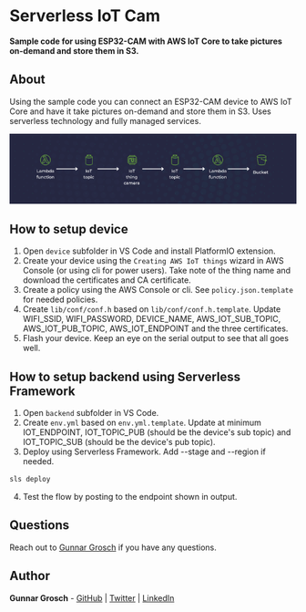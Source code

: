 # Serverless IoT Cam

**Sample code for using ESP32-CAM with AWS IoT Core to take pictures on-demand and store them in S3.**

## About

Using the sample code you can connect an ESP32-CAM device to AWS IoT Core and have it take pictures on-demand and store them in S3. Uses serverless technology and fully managed services.

 ![Serverless IoT Cam Architecture](serverless-iot-cam-architecture.png?raw=true "Serverless IoT Cam Architecture")

## How to setup device

1. Open `device` subfolder in VS Code and install PlatformIO extension.
2. Create your device using the `Creating AWS IoT things` wizard in AWS Console (or using cli for power users). Take note of the thing name and download the certificates and CA certificate.
3. Create a policy using the AWS Console or cli. See `policy.json.template` for needed policies.
4. Create `lib/conf/conf.h` based on `lib/conf/conf.h.template`. Update WIFI_SSID, WIFI_PASSWORD, DEVICE_NAME, AWS_IOT_SUB_TOPIC, AWS_IOT_PUB_TOPIC, AWS_IOT_ENDPOINT and the three certificates. 
5. Flash your device. Keep an eye on the serial output to see that all goes well.

## How to setup backend using Serverless Framework

1. Open `backend` subfolder in VS Code.
2. Create `env.yml` based on `env.yml.template`. Update at minimum IOT_ENDPOINT, IOT_TOPIC_PUB (should be the device's sub topic) and IOT_TOPIC_SUB (should be the device's pub topic).
3. Deploy using Serverless Framework. Add --stage and --region if needed.
```bash
sls deploy
```
4. Test the flow by posting to the endpoint shown in output.

## Questions

Reach out to [Gunnar Grosch](https://twitter.com/gunnargrosch) if you have any questions.

## Author

**Gunnar Grosch** - [GitHub](https://github.com/gunnargrosch) | [Twitter](https://twitter.com/gunnargrosch) | [LinkedIn](https://www.linkedin.com/in/gunnargrosch/)
